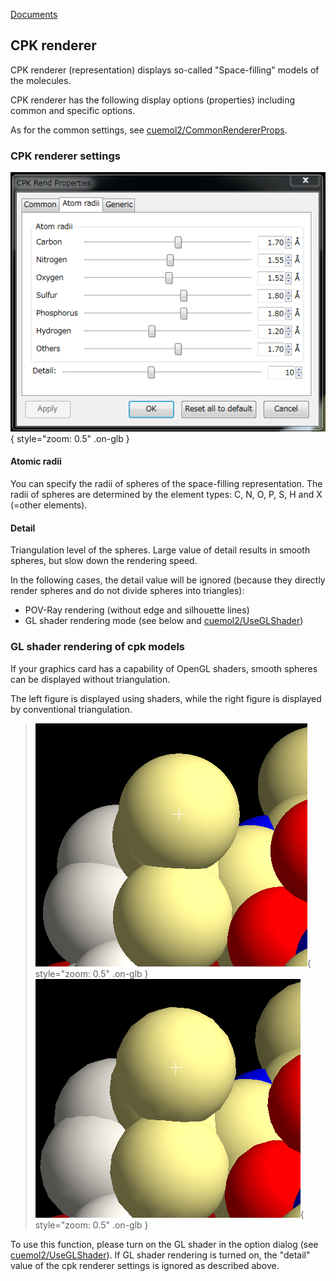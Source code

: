 [Documents](../../../en/Documents)
## CPK renderer
CPK renderer (representation) displays so-called "Space-filling" models of the molecules.

CPK renderer has the following display options (properties) including common and specific options.

As for the common settings, see [cuemol2/CommonRendererProps](../../../en/cuemol2/CommonRendererProps).

### CPK renderer settings


![cpk-renderopt1](../../../assets/images/cuemol2/CPKRenderer/cpk-renderopt1.png){ style="zoom: 0.5" .on-glb }


#### Atomic radii
You can specify the radii of spheres of the space-filling representation.
The radii of spheres are determined by the element types: C, N, O, P, S, H and X (=other elements).


#### Detail
Triangulation level of the spheres. Large value of detail results in smooth spheres, but slow down the rendering speed.

In the following cases, the detail value will be ignored (because they directly render spheres and do not divide spheres into triangles):

*  POV-Ray rendering (without edge and silhouette lines)
*  GL shader rendering mode (see below and [cuemol2/UseGLShader](../../../en/cuemol2/UseGLShader))

### GL shader rendering of cpk models
If your graphics card has a capability of OpenGL shaders,
smooth spheres can be displayed without triangulation.

The left figure is displayed using shaders, while the right figure is displayed by conventional triangulation.

> ![cpk-sphere-glsl1](../../../assets/images/cuemol2/CPKRenderer/cpk-sphere-glsl1.png){ style="zoom: 0.5" .on-glb } ![cpk-sphere-vbo1](../../../assets/images/cuemol2/CPKRenderer/cpk-sphere-vbo1.png){ style="zoom: 0.5" .on-glb }

To use this function, please turn on the GL shader in the option dialog (see [cuemol2/UseGLShader](../../../en/cuemol2/UseGLShader)).
If GL shader rendering is turned on, the "detail" value of the cpk renderer settings is ignored as described above.